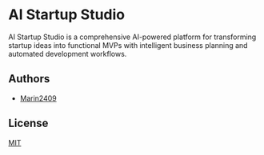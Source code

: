 # AI Startup Studio
AI Startup Studio is a comprehensive AI-powered platform for transforming startup ideas into functional MVPs with intelligent business planning and automated development workflows.
## Authors
- [Marin2409](https://github.com/Marin2409)
## License
[MIT](https://choosealicense.com/licenses/mit/)